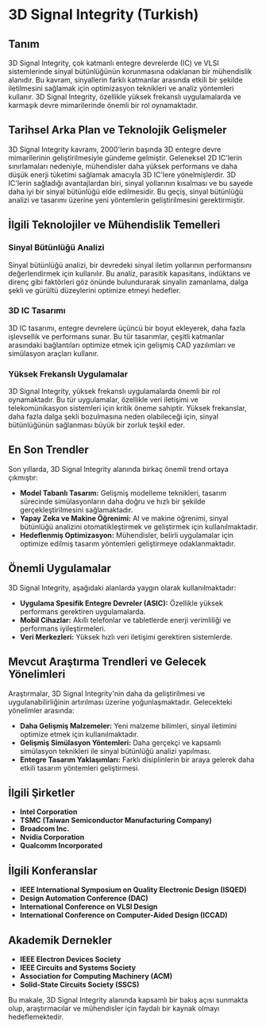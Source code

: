 # 3D Signal Integrity (Turkish)

## Tanım

3D Signal Integrity, çok katmanlı entegre devrelerde (IC) ve VLSI sistemlerinde sinyal bütünlüğünün korunmasına odaklanan bir mühendislik alanıdır. Bu kavram, sinyallerin farklı katmanlar arasında etkili bir şekilde iletilmesini sağlamak için optimizasyon teknikleri ve analiz yöntemleri kullanır. 3D Signal Integrity, özellikle yüksek frekanslı uygulamalarda ve karmaşık devre mimarilerinde önemli bir rol oynamaktadır.

## Tarihsel Arka Plan ve Teknolojik Gelişmeler

3D Signal Integrity kavramı, 2000'lerin başında 3D entegre devre mimarilerinin geliştirilmesiyle gündeme gelmiştir. Geleneksel 2D IC'lerin sınırlamaları nedeniyle, mühendisler daha yüksek performans ve daha düşük enerji tüketimi sağlamak amacıyla 3D IC'lere yönelmişlerdir. 3D IC'lerin sağladığı avantajlardan biri, sinyal yollarının kısalması ve bu sayede daha iyi bir sinyal bütünlüğü elde edilmesidir. Bu geçiş, sinyal bütünlüğü analizi ve tasarımı üzerine yeni yöntemlerin geliştirilmesini gerektirmiştir.

## İlgili Teknolojiler ve Mühendislik Temelleri

### Sinyal Bütünlüğü Analizi

Sinyal bütünlüğü analizi, bir devredeki sinyal iletim yollarının performansını değerlendirmek için kullanılır. Bu analiz, parasitik kapasitans, indüktans ve direnç gibi faktörleri göz önünde bulundurarak sinyalin zamanlama, dalga şekli ve gürültü düzeylerini optimize etmeyi hedefler.

### 3D IC Tasarımı

3D IC tasarımı, entegre devrelere üçüncü bir boyut ekleyerek, daha fazla işlevsellik ve performans sunar. Bu tür tasarımlar, çeşitli katmanlar arasındaki bağlantıları optimize etmek için gelişmiş CAD yazılımları ve simülasyon araçları kullanır.

### Yüksek Frekanslı Uygulamalar

3D Signal Integrity, yüksek frekanslı uygulamalarda önemli bir rol oynamaktadır. Bu tür uygulamalar, özellikle veri iletişimi ve telekomünikasyon sistemleri için kritik öneme sahiptir. Yüksek frekanslar, daha fazla dalga şekli bozulmasına neden olabileceği için, sinyal bütünlüğünün sağlanması büyük bir zorluk teşkil eder.

## En Son Trendler

Son yıllarda, 3D Signal Integrity alanında birkaç önemli trend ortaya çıkmıştır:

- **Model Tabanlı Tasarım:** Gelişmiş modelleme teknikleri, tasarım sürecinde simülasyonların daha doğru ve hızlı bir şekilde gerçekleştirilmesini sağlamaktadır.
- **Yapay Zeka ve Makine Öğrenimi:** AI ve makine öğrenimi, sinyal bütünlüğü analizini otomatikleştirmek ve geliştirmek için kullanılmaktadır.
- **Hedeflenmiş Optimizasyon:** Mühendisler, belirli uygulamalar için optimize edilmiş tasarım yöntemleri geliştirmeye odaklanmaktadır.

## Önemli Uygulamalar

3D Signal Integrity, aşağıdaki alanlarda yaygın olarak kullanılmaktadır:

- **Uygulama Spesifik Entegre Devreler (ASIC):** Özellikle yüksek performans gerektiren uygulamalarda.
- **Mobil Cihazlar:** Akıllı telefonlar ve tabletlerde enerji verimliliği ve performans iyileştirmeleri.
- **Veri Merkezleri:** Yüksek hızlı veri iletişimi gerektiren sistemlerde.

## Mevcut Araştırma Trendleri ve Gelecek Yönelimleri

Araştırmalar, 3D Signal Integrity'nin daha da geliştirilmesi ve uygulanabilirliğinin artırılması üzerine yoğunlaşmaktadır. Gelecekteki yönelimler arasında:

- **Daha Gelişmiş Malzemeler:** Yeni malzeme bilimleri, sinyal iletimini optimize etmek için kullanılmaktadır.
- **Gelişmiş Simülasyon Yöntemleri:** Daha gerçekçi ve kapsamlı simülasyon teknikleri ile sinyal bütünlüğü analizi yapılması.
- **Entegre Tasarım Yaklaşımları:** Farklı disiplinlerin bir araya gelerek daha etkili tasarım yöntemleri geliştirmesi.

## İlgili Şirketler

- **Intel Corporation**
- **TSMC (Taiwan Semiconductor Manufacturing Company)**
- **Broadcom Inc.**
- **Nvidia Corporation**
- **Qualcomm Incorporated**

## İlgili Konferanslar

- **IEEE International Symposium on Quality Electronic Design (ISQED)**
- **Design Automation Conference (DAC)**
- **International Conference on VLSI Design**
- **International Conference on Computer-Aided Design (ICCAD)**

## Akademik Dernekler

- **IEEE Electron Devices Society**
- **IEEE Circuits and Systems Society**
- **Association for Computing Machinery (ACM)**
- **Solid-State Circuits Society (SSCS)**

Bu makale, 3D Signal Integrity alanında kapsamlı bir bakış açısı sunmakta olup, araştırmacılar ve mühendisler için faydalı bir kaynak olmayı hedeflemektedir.